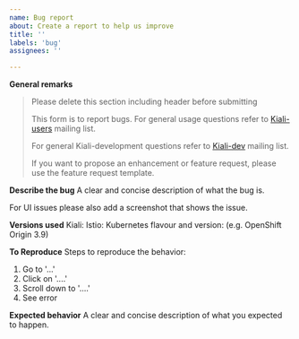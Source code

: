 ```yaml
---
name: Bug report
about: Create a report to help us improve
title: ''
labels: 'bug'
assignees: ''

---
```


**General remarks**

> Please delete this section including header before submitting
>
> This form is to report bugs. For general usage questions refer to 
>       [Kiali-users](https://groups.google.com/forum/#!forum/kiali-users) mailing list.
>
> For general Kiali-development questions refer to 
>       [Kiali-dev](https://groups.google.com/forum/#!forum/kiali-dev) mailing list.
>
> If you want to propose an enhancement or feature request, please use the feature request template.


**Describe the bug**
A clear and concise description of what the bug is.

For UI issues please also add a screenshot that shows the issue.

**Versions used**
Kiali:
Istio:
Kubernetes flavour and version: (e.g. OpenShift Origin 3.9)

**To Reproduce**
Steps to reproduce the behavior:
1. Go to '...'
2. Click on '....'
3. Scroll down to '....'
4. See error

**Expected behavior**
A clear and concise description of what you expected to happen.

